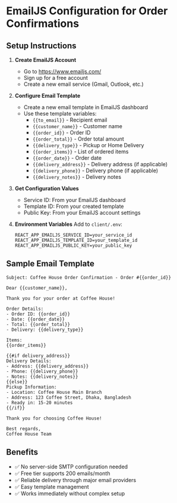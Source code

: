 # EmailJS Configuration for Order Confirmations

## Setup Instructions

1. **Create EmailJS Account**
   - Go to https://www.emailjs.com/
   - Sign up for a free account
   - Create a new email service (Gmail, Outlook, etc.)

2. **Configure Email Template**
   - Create a new email template in EmailJS dashboard
   - Use these template variables:
     - `{{to_email}}` - Recipient email
     - `{{customer_name}}` - Customer name
     - `{{order_id}}` - Order ID
     - `{{order_total}}` - Order total amount
     - `{{delivery_type}}` - Pickup or Home Delivery
     - `{{order_items}}` - List of ordered items
     - `{{order_date}}` - Order date
     - `{{delivery_address}}` - Delivery address (if applicable)
     - `{{delivery_phone}}` - Delivery phone (if applicable)
     - `{{delivery_notes}}` - Delivery notes

3. **Get Configuration Values**
   - Service ID: From your EmailJS dashboard
   - Template ID: From your created template
   - Public Key: From your EmailJS account settings

4. **Environment Variables**
   Add to `client/.env`:
   ```
   REACT_APP_EMAILJS_SERVICE_ID=your_service_id
   REACT_APP_EMAILJS_TEMPLATE_ID=your_template_id
   REACT_APP_EMAILJS_PUBLIC_KEY=your_public_key
   ```

## Sample Email Template

```
Subject: Coffee House Order Confirmation - Order #{{order_id}}

Dear {{customer_name}},

Thank you for your order at Coffee House!

Order Details:
- Order ID: {{order_id}}
- Date: {{order_date}}
- Total: {{order_total}}
- Delivery: {{delivery_type}}

Items:
{{order_items}}

{{#if delivery_address}}
Delivery Details:
- Address: {{delivery_address}}
- Phone: {{delivery_phone}}
- Notes: {{delivery_notes}}
{{else}}
Pickup Information:
- Location: Coffee House Main Branch
- Address: 123 Coffee Street, Dhaka, Bangladesh
- Ready in: 15-20 minutes
{{/if}}

Thank you for choosing Coffee House!

Best regards,
Coffee House Team
```

## Benefits

- ✅ No server-side SMTP configuration needed
- ✅ Free tier supports 200 emails/month
- ✅ Reliable delivery through major email providers
- ✅ Easy template management
- ✅ Works immediately without complex setup
